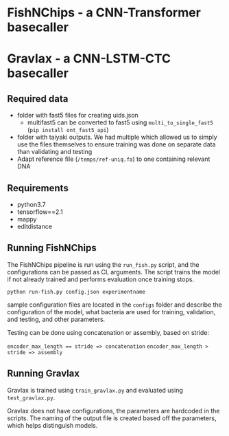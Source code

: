 # FishNChips - a CNN-Transformer basecaller
# Gravlax - a CNN-LSTM-CTC basecaller

## Required data

* folder with fast5 files for creating uids.json
    * multifast5 can be converted to fast5 using `multi_to_single_fast5` (`pip install ont_fast5_api`)
* folder with taiyaki outputs. We had multiple which allowed us to simply use the files themselves to ensure training was done on separate data than validating and testing
* Adapt reference file (`/temps/ref-uniq.fa`) to one containing relevant DNA

## Requirements
* python3.7
* tensorflow==2.1
* mappy
* editdistance


## Running FishNChips

The FishNChips pipeline is run using the `run_fish.py` script, and the configurations can be passed as CL arguments. The script trains the model if not already trained and performs evaluation once training stops.

`python run-fish.py config.json experimentname`

sample configuration files are located in the `configs` folder and describe the configuration of the model, what bacteria are used for training, validation, and testing, and other parameters.

Testing can be done using concatenation or assembly, based on stride:

`encoder_max_length == stride => concatenation`
`encoder_max_length > stride => assembly`

## Running Gravlax

Gravlax is trained using `train_gravlax.py` and evaluated using `test_gravlax.py`. 

Gravlax does not have configurations, the parameters are hardcoded in the scripts. The naming of the output file is created based off the parameters, which helps distinguish models.